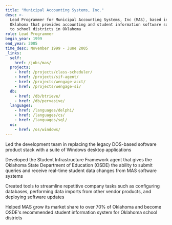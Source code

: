 ```yaml
---
title: "Municipal Accounting Systems, Inc."
desc: >-
  Lead Programmer for Municipal Accounting Systems, Inc (MAS), based in Shawnee,
  Oklahoma that provides accounting and student information software solutions
  to school districts in Oklahoma
role: Lead Programmer
begin_year: 1999
end_year: 2005
time_desc: November 1999 - June 2005
_links:
  self:
    href: /jobs/mas/
  projects:
    - href: /projects/class-scheduler/
    - href: /projects/sif-agent/
    - href: /projects/wengage-acct/
    - href: /projects/wengage-si/
  db:
    - href: /db/btrieve/
    - href: /db/pervasive/
  languages:
    - href: /languages/delphi/
    - href: /languages/cs/
    - href: /languages/sql/
  os:
    - href: /os/windows/
---
```


Led the development team in replacing the legacy DOS-based software product stack with a suite of Windows desktop applications

Developed the Student Infrastructure Framework agent that gives the Oklahoma State Department of Education (OSDE) the ability to submit queries and receive real-time student data changes from MAS software systems

Created tools to streamline repetitive company tasks such as configuring databases, performing data imports from other vendor products, and deploying software updates

Helped MAS grow its market share to over 70% of Oklahoma and become OSDE's recommended student information system for Oklahoma school districts
